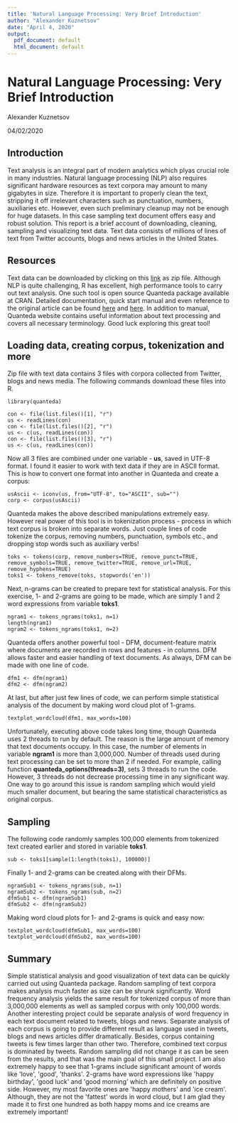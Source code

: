 ```yaml
---
title: 'Natural Language Processing: Very Brief Introduction'
author: "Alexander Kuznetsov"
date: "April 4, 2020"
output:
  pdf_document: default
  html_document: default
---
```


# Natural Language Processing: Very Brief Introduction

Alexander Kuznetsov

04/02/2020

## Introduction
Text analysis is an integral part of modern analytics which plyas crucial role in many industries. Natural language processing (NLP) also requires significant hardware resources as text corpora may amount to many gigabytes in size. Therefore it is important to properly clean the text, stripping it off irrelevant characters such as punctuation, numbers, auxiliaries etc. However, even such preliminary cleanup may not be enough for huge datasets. In this case sampling text document offers easy and robust solution. This report is a brief account of downloading, cleaning, sampling and visualizing text data. Text data consists of millions of lines of text from Twitter accounts, blogs and news articles in the United States.
 
## Resources
Text data can be downloaded by clicking on this [link]( http://d396qusza40orc.cloudfront.net/dsscapstone/dataset/Coursera-SwiftKey.zip) as zip file. Although NLP is quite challenging, R has excellent, high performance tools to carry out text analysis. One such tool is open source Quanteda package available at CRAN. Detailed documentation, quick start manual and even reference to the original article can be found [here](http://quanteda.io/index.html) and [here](http://tutorials.quanteda.io). In addition to manual, Quanteda website contains useful information about text processing and covers all necessary terminology. Good luck exploring this great tool!

## Loading data, creating corpus, tokenization and more
Zip file with text data contains 3 files with corpora collected from Twitter, blogs and news media. The following commands download these files into R.

```{r}
library(quanteda)
```
```{r}
con <- file(list.files()[1], "r")
us <- readLines(con)
con <- file(list.files()[2], "r")
us <- c(us, readLines(con))
con <- file(list.files()[3], "r")
us <- c(us, readLines(con))
```
Now all 3 files are combined under one variable - **us**, saved in UTF-8 format. I found it easier to work with text data if they are in ASCII format. This is how to convert one format into another in Quanteda and create a corpus:

```{r}
usAscii <- iconv(us, from="UTF-8", to="ASCII", sub="")
corp <- corpus(usAscii)
```
Quanteda makes the above described manipulations extremely easy. However real power of this tool is in tokenization process - process in which text corpus is broken into separate words. Just couple lines of code tokenize the corpus, removing numbers, punctuation, symbols etc., and dropping stop words such as auxiliary verbs!

```{r}
toks <- tokens(corp, remove_numbers=TRUE, remove_punct=TRUE, remove_symbols=TRUE, remove_twitter=TRUE, remove_url=TRUE, remove_hyphens=TRUE)
toks1 <- tokens_remove(toks, stopwords('en'))
```
Next, n-grams can be created to prepare text for statistical analysis. For this exercise, 1- and 2-grams are going to be made, which are simply 1 and 2 word expressions from variable **toks1**.

```{r}
ngram1 <- tokens_ngrams(toks1, n=1)
length(ngram1)
ngram2 <- tokens_ngrams(toks1, n=2)
```
Quanteda offers another powerful tool - DFM, document-feature matrix where documents are recorded in rows and features - in columns. DFM allows faster and easier handling of text documents. As always, DFM can be made with one line of code.

```{r}
dfm1 <- dfm(ngram1)
dfm2 <- dfm(ngram2)
```
At last, but after just few lines of code, we can perform simple statistical analysis of the document by making word cloud plot of 1-grams.

```{r}
textplot_wordcloud(dfm1, max_words=100)
```


Unfortunately, executing above code takes long time, though Quanteda uses 2 threads to run by default. The reason is the large amount of memory that text documents occupy. In this case, the number of elements in variable **ngram1** is more than 3,000,000. Number of threads used during text processing can be set to more than 2 if needed. For example, calling function **quanteda_options(threads=3)**, sets 3 threads to run the code. However, 3 threads do not decrease processing time in any significant way. One way to go around this issue is random sampling which would yield much smaller document, but bearing the same statistical characteristics as original corpus.

## Sampling
The following code randomly samples 100,000 elements from tokenized text created earlier and stored in variable **toks1**.

```{r}
sub <- toks1[sample(1:length(toks1), 100000)]
```
Finally 1- and 2-grams can be created along with their DFMs.

```{r}
ngramSub1 <- tokens_ngrams(sub, n=1)
ngramSub2 <- tokens_ngrams(sub, n=2)
dfmSub1 <- dfm(ngramSub1)
dfmSub2 <- dfm(ngramSub2)
```
Making word cloud plots for 1- and 2-grams is quick and easy now:

```{r}
textplot_wordcloud(dfmSub1, max_words=100)
textplot_wordcloud(dfmSub2, max_words=100)
```


## Summary
Simple statistical analysis and good visualization of text data can be quickly carried out using Quanteda package. Random sampling of text corpora makes analysis much faster as size can be shrunk significantly. Word frequency analysis yields the same result for tokenized corpus of more than 3,000,000 elements as well as sampled corpus with only 100,000 words. Another interesting project could be separate analysis of word frequency in each text document related to tweets, blogs and news. Separate analysis of each corpus is going to provide different result as language used in tweets, blogs and news articles differ dramatically. Besides, corpus containing tweets is few times larger than other two. Therefore, combined text corpus is dominated by tweets. Random sampling did not change it as can be seen from the results, and that was the main goal of this small project. I am also extremely happy to see that 1-grams include significant amount of words like 'love', 'good', 'thanks'. 2-grams have word expressions like 'happy birthday', 'good luck' and 'good morning' which are definitely on positive side. However, my most favorite ones are 'happy mothers' and 'ice cream'. Although, they are not the 'fattest' words in word cloud, but I am glad they made it to first one hundred as both happy moms and ice creams are extremely important!


